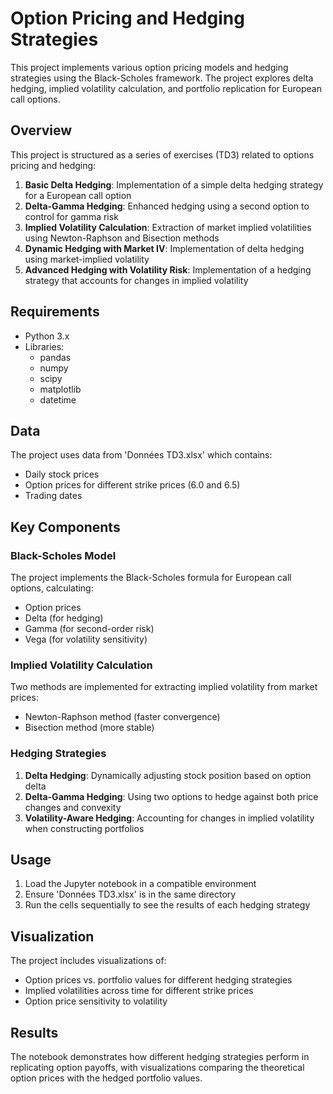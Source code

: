 # Option Pricing and Hedging Strategies

This project implements various option pricing models and hedging strategies using the Black-Scholes framework. The project explores delta hedging, implied volatility calculation, and portfolio replication for European call options.

## Overview

This project is structured as a series of exercises (TD3) related to options pricing and hedging:

1. **Basic Delta Hedging**: Implementation of a simple delta hedging strategy for a European call option
2. **Delta-Gamma Hedging**: Enhanced hedging using a second option to control for gamma risk
3. **Implied Volatility Calculation**: Extraction of market implied volatilities using Newton-Raphson and Bisection methods
4. **Dynamic Hedging with Market IV**: Implementation of delta hedging using market-implied volatility
5. **Advanced Hedging with Volatility Risk**: Implementation of a hedging strategy that accounts for changes in implied volatility

## Requirements

- Python 3.x
- Libraries:
  - pandas
  - numpy
  - scipy
  - matplotlib
  - datetime

## Data

The project uses data from 'Données TD3.xlsx' which contains:
- Daily stock prices
- Option prices for different strike prices (6.0 and 6.5)
- Trading dates

## Key Components

### Black-Scholes Model

The project implements the Black-Scholes formula for European call options, calculating:
- Option prices
- Delta (for hedging)
- Gamma (for second-order risk)
- Vega (for volatility sensitivity)

### Implied Volatility Calculation

Two methods are implemented for extracting implied volatility from market prices:
- Newton-Raphson method (faster convergence)
- Bisection method (more stable)

### Hedging Strategies

1. **Delta Hedging**: Dynamically adjusting stock position based on option delta
2. **Delta-Gamma Hedging**: Using two options to hedge against both price changes and convexity
3. **Volatility-Aware Hedging**: Accounting for changes in implied volatility when constructing portfolios

## Usage

1. Load the Jupyter notebook in a compatible environment
2. Ensure 'Données TD3.xlsx' is in the same directory
3. Run the cells sequentially to see the results of each hedging strategy

## Visualization

The project includes visualizations of:
- Option prices vs. portfolio values for different hedging strategies
- Implied volatilities across time for different strike prices
- Option price sensitivity to volatility

## Results

The notebook demonstrates how different hedging strategies perform in replicating option payoffs, with visualizations comparing the theoretical option prices with the hedged portfolio values.
